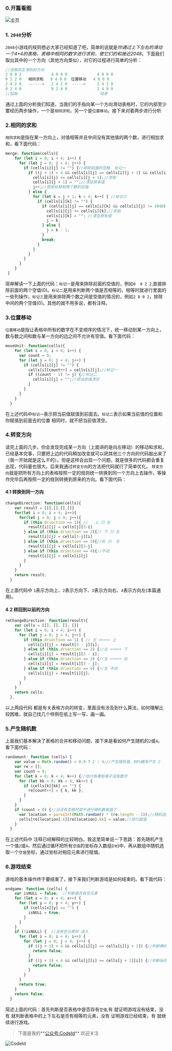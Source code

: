### 0.开篇看图
![主页](https://mmbiz.qpic.cn/mmbiz_png/yVy6xPUibONK4O3JZ1oVAOibNevbOgeiaZaR4ia80YDgiaP7YOiaL9ro70aFSL4c6xKu9KdSs2BSNMmwiby0bHQ4TUVrQ/0?wx_fmt=png)
### 1. `2048`分析
`2048`小游戏的规则想必大家已经知道了吧，简单的说就是*你通过上下左右的滑动一个4\*4的表格，表格中相同的数字进行求和，使它们的和接近2048*。下面我们取出其中的一个方向（其他方向类似），对它的过程进行简单的分析：
```js
//选取向左滑到的方向
2 0 0 2             4 0 0 0             4 0 0 0
0 2 2 0   相同求和   0 4 0 0  位置移动   4 0 0 0
2 4 2 0   ------>   2 4 2 0  ----->     2 4 2 0
0 2 4 0             0 2 4 0             2 4 0 0
//起始                                    结束
```
通过上面的分析我们知道，当我们的手指向某一个方向滑动表格时，它的内部至少要经历两步操作，一个是`相同求和`，另一个是`位置移动`。接下来对着两步进行分析
### 2.相同的求和
`相同求和`是指在某一方向上，对值相等并且中间没有其他值的两个数，进行相加求和，看下面代码：
```js
merge: function(cells){
    for (let i = 0; i < 4; i++) {
      for (let j = 0; j < 4; j++) {
        if (cells[i][j] != "") {//排除前面的空格  标记一
          if ((j + 1) < 4 && cells[i][j] == cells[i][j + 1] && cells[i][j] != 2048) {  //标记二
            cells[i][j] += cells[i][j + 1];//求和
            cells[i][j + 1] = "";//清空原有值
            j++;//把坐标移到两个数的后面
          } else {
            for (let k = j + 1; k < 4; k++) { //标记三
              if (cells[i][k] != "") {
                if (cells[i][j] == cells[i][k] && cells[i][j] != 2048) {//标记二
                  cells[i][j] += cells[i][k];//求和
                  cells[i][k] = ""; //清空原有值
                  j = k;
                } else {
                  j = k - 1;
                }
                break;
              }
            }
          }
        }
      }
    }
 }
```
简单解读一下上面的代码：`标记一`是用来排除前面的空值的，例如`0  0 2 2`,直接排除前面的两个空值(0)。`标记二`是用来判断两个值是否相等的，相等时就进行里面的一些列操作。`标记三`是用来排除两个数之间是空值的情况的，例如`2 0 0 2`，排除中间的两个空值(0)。其他的就不用多说，都有注释。
### 3.位置移动
`位置移动`是指让表格中所有的数字在不变顺序的情况下，统一移动到某一方向上，数与数之间和数与某一方向的边之间不允许有空值。看下面代码：
```js
moveUnit: function(cells){
    for (let i = 0; i < 4; i++) {
      var count = 0;
      for (let j = 0; j < 4; j++) {
        if (cells[i][j] != "") {
          cells[i][count++] = cells[i][j];//标记一
          if ((count - 1) != j) {//标记二
            cells[i][j] = "";//把当前值清空
          }
        }
      }
    }
  }
```
在上述代码中`标记一`表示把当前值赋值到前面去。`标记二`表示如果当前值的位置和你赋值到前面去的位置 相同时，就不把当前值清空。
### 4.转变方向
读完上面的几步，你会发现完成某一方向（上面讲的是向左移动）的移动和求和，已经基本完事，只要把上边的代码稍加改变就可以把其他三个方向的代码敲出来了（我一开始就是这么干的）。但是这样会出现一个问题，就是很多的代码都会重复出现，代码量也很大。后来我通过`转变方向`的方法把代码就行了简单优化。
`转变方向`就是把所有方向上的表格按照一定的规则统一转换到同一个方向上去操作，等操作完毕后再按照一定的规则转换到原来的方向。看下面代码：
#### 4.1 转换到同一方向
```js
changeDirection: function(cells){
    var result = [[],[],[],[]]
    for(let i = 0; i < 4; i++){
      for(let j = 0; j < 4; j++){
        if (this.driection == 1){ //   上 》》左
          result[i][j] = cells[j][3-i]
        } else if (this.driection == 2){// 下 》》左
          result[i][j] = cells[3-j][i]
        } else if (this.driection == 3){//右 》》 左
          result[i][j] = cells[i][3-j]
        } else if (this.driection == 4){//不动
          result[i][j] = cells[i][j]
        }
      }
    }
    return result;
  }
```
在上面代码中 `1`表示方向上、`2`表示方向下、`3`表示方向右、`4`表示方向左(本篇通用)。
#### 4.2 转回到以前的方向
```js
reChangeDirection: function(result){
    var cells = [[], [], [], []]
    for (let i = 0; i < 4; i++) {
      for (let j = 0; j < 4; j++) {
        if (this.driection == 1) { // 左 >>>>> 上
          cells[i][j] = result[3 - j][i];
        } else if (this.driection == 2) {//左 >>>>> 下
          cells[i][j] = result[j][3 - i];
        } else if (this.driection == 3) {//左 >>>>> 右
          cells[i][j] = result[i][3 - j];
        } else if (this.driection == 4) {//左 不动
          cells[i][j] = result[i][j];
        }
      }
    }
    return cells;
  },
```
以上两段代码 都是有关表格方向的转变，里面没有涉及到什么算法，如何理解比较困难，就自己找几个样例在纸上写一写、画一画。
### 5.产生随机数
上面我们基本解决了表格的合并和移动问题，接下来是看如何产生随机的`2`或`4`。看下面代码：
```js
randomunt: function (cells) {
    var value = Math.random() < 0.9 ? 2 : 4;//产生随机值，90%概率产生 2
    var re = [];
    var count = 0;
    for (let k = 0; k < 4; k++) {//统计有哪些格子没有数字
      for (let kk = 0; kk < 4; kk++) {
        if (cells[k][kk] == "") {
          re[count++] = { k, kk };
        }
      }
    }
    if (count > 0) {//当没有空格时就不进行随机数赋值了
      var location = parseInt(Math.random() * (re.length - 1));//随机选择位置
      cells[re[location].k][re[location].kk] = value;//进行赋值
    }
  }
```
在上述代码中 注释已经解释的比较明白。我这里简单说一下思路：首先随机产生一个值`2`或`4`，然后通过循环把所有`空值`的坐标存入数组(re)中，再从数组中随机选取一个`空值`坐标，通过坐标对相应元素进行赋值。
### 6.游戏结束
游戏的基本操作终于要结束了，接下来我们判断游戏是如何结束的。看下面代码：
```js
endgame: function (cells) {
    var isNULL = false;  //判断是否有空元素
    for (let x = 0; x < 4; x++) {
      for (let y = 0; y < 4; y++) {
        if (cells[x][y] == "") {
          isNULL = true;
        }
      }
    }
    if (!isNULL) {  //没有空元素时 进入
      for (let i = 0; i < 4; i++) {
        for (let j = 0; j < 4; j++) {
          if ((j + 1) < 4 && cells[i][j] == cells[i][j + 1]) {//判断横向是否有相等的元素
            return false;
          }
          if ((j + 1) < 4 && cells[j][i] == cells[j + 1][i]) {//判断纵向是否有相等的元素
            return false;
          }
        }
      }
      return true;
    }
    return false;
  }
```
简述上面的代码：首先判断是否表格中是否存有`空值`,有 就证明游戏没有结束，没有 就判断表格中的上下左右是否有相等的元素，没有 证明游戏已经结束，有 就继续进行游戏。

>下面是我的**[公众号:CodeId](https://mp.weixin.qq.com/s?__biz=MzIzMTcwNzQ4MQ==&mid=2247483716&idx=1&sn=b65fa95afea291efa81c3d1ee9788f38&chksm=e8a14772dfd6ce6464c89121c711f9911fe95e97c39acf0144d371e5a392322ffb84c4599d31#rd)**  欢迎关注

![CodeId](https://mmbiz.qpic.cn/mmbiz_jpg/yVy6xPUibONKEXB24m15GExasvZFrNhGwic1NZyLtk4cT8LQteibNKDgOaNYkx2DZ5R3uBd2hFy055Aiala6hNAGiaw/0?wx_fmt=jpeg)
